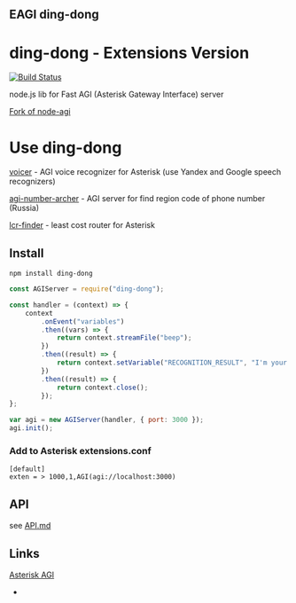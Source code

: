 ## EAGI ding-dong

# ding-dong - Extensions Version

[![Build Status](https://travis-ci.org/antirek/ding-dong.svg?branch=master)](https://travis-ci.org/antirek/ding-dong)

node.js lib for Fast AGI (Asterisk Gateway Interface) server

[Fork of node-agi](http://github.com/brianc/node-agi)

# Use ding-dong

[voicer](http://github.com/antirek/voicer) - AGI voice recognizer for Asterisk (use Yandex and Google speech recognizers)

[agi-number-archer](http://github.com/antirek/agi-number-archer) - AGI server for find region code of phone number (Russia)

[lcr-finder](http://github.com/antirek/lcr-finder) - least cost router for Asterisk

## Install

```
npm install ding-dong

```

```javascript
const AGIServer = require("ding-dong");

const handler = (context) => {
    context
        .onEvent("variables")
        .then((vars) => {
            return context.streamFile("beep");
        })
        .then((result) => {
            return context.setVariable("RECOGNITION_RESULT", "I'm your father, Luc");
        })
        .then((result) => {
            return context.close();
        });
};

var agi = new AGIServer(handler, { port: 3000 });
agi.init();
```

### Add to Asterisk extensions.conf

```
[default]
exten = > 1000,1,AGI(agi://localhost:3000)
```

## API

see [API.md](API.md)

## Links

[Asterisk AGI](https://wiki.asterisk.org/wiki/display/AST/Asterisk+13+AGI+Commands)

-
